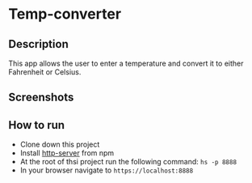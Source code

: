 # Temp-converter

## Description
This app allows the user to enter a temperature and convert it to either Fahrenheit or Celsius. 

## Screenshots


## How to run
* Clone down this project
* Install [http-server](https://www.npmjs.com/package/http-server) from npm
* At the root of thsi project run the following command: `hs -p 8888`
* In your browser navigate to `https://localhost:8888`
